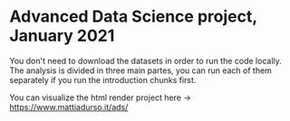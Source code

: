 # Advanced Data Science project, January 2021
You don't need to download the datasets in order to run the code locally.
The analysis is divided in three main partes, you can run each of them separately if you run the introduction chunks first.

You can visualize the html render project here -> https://www.mattiadurso.it/ads/
